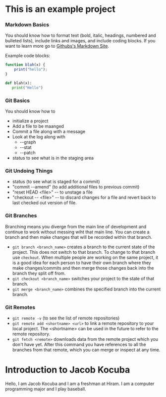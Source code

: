 # This is an example project

### Markdown Basics

You should know how to format text (bold, italic, headings, numbered and bulleted lists), include links and images, and include coding blocks.  If you want to learn more go to [Githubs's Markdown Site](https://guides.github.com/features/mastering-markdown/).

Example code blocks:

```javascript
function blah(x) {
	print("hello");
}
```

```python
def blah(x):
   print("Hello")
```

### Git Basics

You should know how to
* initialize a project
* Add a file to be maanged
* Commit a file along with a message
* Look at the log along with
	* --graph
	* --stat
	* --patch
* status to see what is in the staging area

### Git Undoing Things

* status (to see what is staged for a commit)
* "commit --amend" (to add additional files to previous commit)
* "reset HEAD \<file\>" -- to unstage a file
* "checkout -- \<file\>" -- to discard changes for a file and revert back to last checked out version of file.


### Git Branches

Branching means you diverge from the main line of development and continue to work without messing wiht that main line.  You can create a branch and then make changes that will be recorded within that branch.

* `git branch <branch_name>` creates a branch to the current state of the project.  This does not switch to that branch.  To change to that branch use `checkout`.  When multiple people are working on the same project, it is a good idea for each person to have their own branch where they make changes/commits and then merge those changes back into the branch they split off from.
* `git checkout <branch_name>` switches your project to the state of that branch.
* `git merge <branch_name>` combines the specified branch into the current branch.

### Git Remotes

* `git remote -v` (to see the list of remote repositories)
* `git remote add <shortname> <url>` to link a remote repository to your local project.  The \<shortname\> can be used in the future to refer to the remote repository.
* `git fetch <remote>` downloads data from the remote project which you don't have yet.  After this command you have references to all the branches from that remote, which you can merge or inspect at any time.

# Introduction to Jacob Kocuba
Hello, I am Jacob Kocuba and I am a freshman at Hiram. I am a computer programming major and I play baseball.
